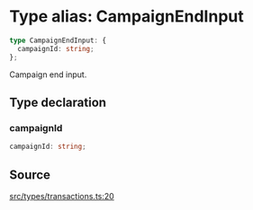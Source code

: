 # Type alias: CampaignEndInput

```ts
type CampaignEndInput: {
  campaignId: string;
};
```

Campaign end input.

## Type declaration

### campaignId

```ts
campaignId: string;
```

## Source

[src/types/transactions.ts:20](https://github.com/torque-labs/torque-ts-sdk/blob/3bb7686d9ca1711cb29a16a45efd25d459673e82/src/types/transactions.ts#L20)

